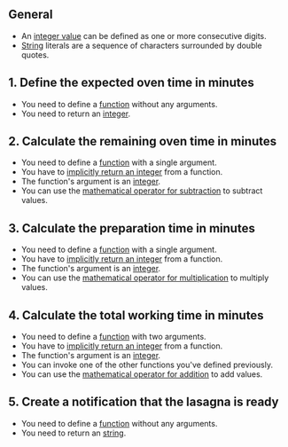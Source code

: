 ## General

- An [integer value][integers] can be defined as one or more consecutive digits.
- [String][string] literals are a sequence of characters surrounded by double quotes.

## 1. Define the expected oven time in minutes

- You need to define a [function][functions] without any arguments.
- You need to return an [integer][integers].

## 2. Calculate the remaining oven time in minutes

- You need to define a [function][functions] with a single argument.
- You have to [implicitly return an integer][return] from a function.
- The function's argument is an [integer][integers].
- You can use the [mathematical operator for subtraction][operators] to subtract values.

## 3. Calculate the preparation time in minutes

- You need to define a [function][functions] with a single argument.
- You have to [implicitly return an integer][return] from a function.
- The function's argument is an [integer][integers].
- You can use the [mathematical operator for multiplication][operators] to multiply values.

## 4. Calculate the total working time in minutes

- You need to define a [function][functions] with two arguments.
- You have to [implicitly return an integer][return] from a function.
- The function's argument is an [integer][integers].
- You can invoke one of the other functions you've defined previously.
- You can use the [mathematical operator for addition][operators] to add values.

## 5. Create a notification that the lasagna is ready

- You need to define a [function][functions] without any arguments.
- You need to return an [string][string].

[functions]: https://elixir-lang.org/getting-started/modules-and-functions.html#named-functions
[return]: https://stackoverflow.com/questions/37445838/returning-values-in-elixir
[operators]: https://elixir-lang.org/getting-started/basic-types.html#basic-arithmetic
[integers]: https://elixir-lang.org/getting-started/basic-types.html
[string]: https://elixir-lang.org/getting-started/basic-types.html#strings
